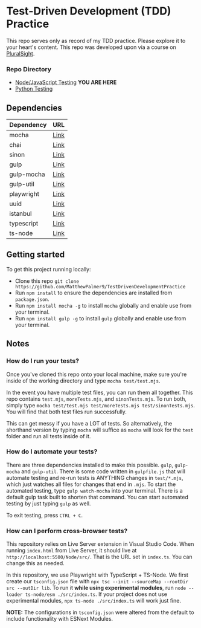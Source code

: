 # Test-Driven Development (TDD) Practice
This repo serves only as record of my TDD practice. Please explore it to your heart's content. This repo was developed upon via a course on [PluralSight](https://app.pluralsight.com/).

### Repo Directory
- [Node/JavaScript Testing](https://github.com/MatthewPalmer9/TestDrivenDevelopmentPractice/tree/master/Node) **YOU ARE HERE**
- [Python Testing](https://github.com/MatthewPalmer9/TestDrivenDevelopmentPractice/tree/master/Python)

## Dependencies 
| Dependency | URL       |
|------------|-----------|
| mocha      | [Link](https://www.npmjs.com/package/mocha)      |
| chai       | [Link](https://www.npmjs.com/package/chai)       |
| sinon      | [Link](https://www.npmjs.com/package/sinon)      |
| gulp       | [Link](https://www.npmjs.com/package/gulp)       |
| gulp-mocha | [Link](https://www.npmjs.com/package/gulp-mocha) |
| gulp-util  | [Link](https://www.npmjs.com/package/gulp-util)  |
| playwright | [Link](https://www.npmjs.com/package/playwright) |
| uuid       | [Link](https://www.npmjs.com/package/uuid)       |
| istanbul   | [Link](https://www.npmjs.com/package/istanbul)   |
| typescript | [Link](https://www.npmjs.com/package/typescript) |
| ts-node    | [Link](https://www.npmjs.com/package/ts-node)    |

## Getting started
To get this project running locally:
- Clone this repo `git clone https://github.com/MatthewPalmer9/TestDrivenDevelopmentPractice`
- Run `npm install` to ensure the dependencies are installed from `package.json`.
- Run `npm install mocha -g` to install `mocha` globally and enable use from your terminal.
- Run `npm install gulp -g` to install `gulp` globally and enable use from your terminal.

## Notes
### How do I run your tests?
Once you've cloned this repo onto your local machine, make sure you're inside of the working directory and type `mocha test/test.mjs`.

In the event you have multiple test files, you can run them all together. This repo contains `test.mjs`, `moreTests.mjs`, and `sinonTests.mjs`.
To run both, simply type `mocha test/test.mjs test/moreTests.mjs test/sinonTests.mjs`. You will find that both test files run successfully.

This can get messy if you have a LOT of tests. So alternatively, the shorthand version by typing `mocha` will suffice as `mocha` will look for the `test` folder and run all tests inside of it.

### How do I automate your tests?
There are three dependencies installed to make this possible. `gulp`, `gulp-mocha` and `gulp-util`. There is some code written in `gulpfile.js` that will automate testing and re-run tests is ANYTHING changes in `test/*.mjs`, which just watches all files for changes that end in `.mjs`. To start the automated testing, type `gulp watch-mocha` into your terminal. There is a default gulp task built to shorten that command. You can start automated testing by just typing `gulp` as well.

To exit testing, press `CTRL + C`.

### How can I perform cross-browser tests?
This repository relies on Live Server extension in Visual Studio Code. When running `index.html` from Live Server, it should live at `http://localhost:5500/Node/src/`. That is the URL set in `index.ts`. You can change this as needed.
 
In this repository, we use Playwright with TypeScript + TS-Node. We first create our `tsconfig.json` file with `npx tsc --init --sourceMap --rootDir src --outDir lib`. To run it **while using experimental modules**, run `node --loader ts-node/esm ./src/index.ts`. If your project does not use experimental modules, `npx ts-node ./src/index.ts` will work just fine.

**NOTE:** The configurations in `tsconfig.json` were altered from the default to include functionality with ESNext Modules.